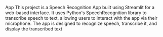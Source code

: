 App
This project is a Speech Recognition App built using Streamlit for a web-based interface. 
It uses Python's SpeechRecognition library to transcribe speech to text, allowing users to interact with the app via their microphone. 
The app is designed to recognize speech, transcribe it, and display the transcribed text



